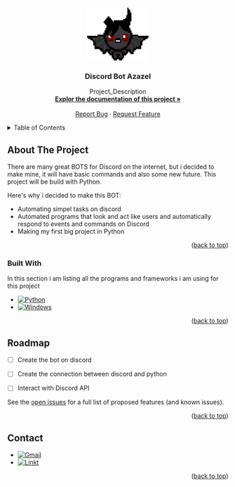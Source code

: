 <!-- PROJECT LOGO -->
<br />
<div align="center">
  <a href="https://github.com/HiperDxD/Discord_Bot_Azazel">
    <img src="images/pyp.png" alt="Logo" width="140" height="120">
  </a>

<h3 align="center">Discord Bot Azazel</h3>

  <p align="center">
    Project_Description
    <br />
    <a href="https://github.com/HiperDxD/Discord_Bot_Azazel"><strong>Explor the documentation of this project »</strong></a>
    <br />
    <br />
    <a href="https://github.com/HiperDxD/Discord_Bot_Azazel/issues">Report Bug</a>
    ·
    <a href="https://github.com/HiperDxD/Discord_Bot_Azazel/issues">Request Feature</a>
  </p>
</div>

<!-- TABLE OF CONTENTS -->
<details>
  <summary>Table of Contents</summary>
  <ol>
    <li>
      <a href="#about-the-project">About The Project</a>
      <ul>
        <li><a href="#built-with">Built With</a></li>
      </ul>
    </li>
    <li><a href="#roadmap">Roadmap</a></li>
    <li><a href="#contact">Contact</a></li>
  </ol>
</details>



<!-- ABOUT THE PROJECT -->
## About The Project


There are many great BOTS for Discord on the internet, but i decided to make mine, it will have basic commands and also some new future. This project will be build with Python.

Here's why i decided to make this BOT:
* Automating simpel tasks on discord
* Automated programs that look and act like users and automatically respond to events and commands on Discord 
* Making my first big project in Python

<p align="right">(<a href="#readme-top">back to top</a>)</p>

### Built With

In this section i am listing all the programs and frameworks i am using for this project

* [![Python][Python.js]][Python-url]
* [![Windows][Windows.js]][Windows-url]


<p align="right">(<a href="#readme-top">back to top</a>)</p>

<!-- ROADMAP -->
## Roadmap

- [ ] Create the bot on discord
- [ ] Create the connection between discord and python
- [ ] Interact with Discord API


See the [open issues](https://github.com/HiperDxD/Discord_Bot_Azazel/issues) for a full list of proposed features (and known issues).

<p align="right">(<a href="#readme-top">back to top</a>)</p>

<!-- CONTACT -->
## Contact

* [![Gmail][Gmail.js]][Gmail.add]
* [![Linkt][Linkt.js]][Link.add]


<p align="right">(<a href="#readme-top">back to top</a>)</p>


<!-- MARKDOWN LINKS & IMAGES -->
<!-- https://www.markdownguide.org/basic-syntax/#reference-style-links -->
[Python.js]: https://img.shields.io/badge/Python-3776AB?style=for-the-badge&logo=python&logoColor=white
[Python-url]: https://www.python.org/
[Windows.js]: https://img.shields.io/badge/Windows-0078D6?style=for-the-badge&logo=windows&logoColor=white
[Windows-url]: https://www.microsoft.com/en-us/windows?r=1
[Gmail.js]: https://img.shields.io/badge/Gmail-D14836?style=for-the-badge&logo=gmail&logoColor=white
[Gmail.add]: gherman.armand@gmail.com
[Linkt.js]: https://img.shields.io/badge/LinkedIn-0077B5?style=for-the-badge&logo=linkedin&logoColor=white
[Link.add]: https://www.linkedin.com/in/armand-marius-gherman-a8b3a0236
